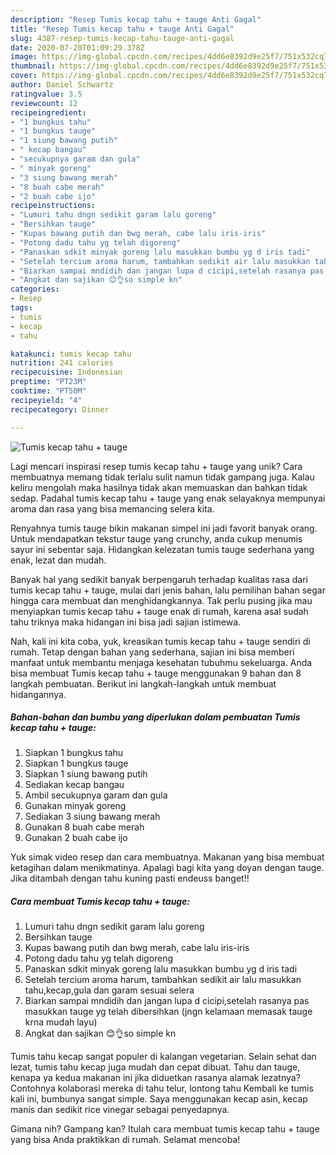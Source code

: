 ```yaml
---
description: "Resep Tumis kecap tahu + tauge Anti Gagal"
title: "Resep Tumis kecap tahu + tauge Anti Gagal"
slug: 4387-resep-tumis-kecap-tahu-tauge-anti-gagal
date: 2020-07-20T01:09:29.378Z
image: https://img-global.cpcdn.com/recipes/4dd6e8392d9e25f7/751x532cq70/tumis-kecap-tahu-tauge-foto-resep-utama.jpg
thumbnail: https://img-global.cpcdn.com/recipes/4dd6e8392d9e25f7/751x532cq70/tumis-kecap-tahu-tauge-foto-resep-utama.jpg
cover: https://img-global.cpcdn.com/recipes/4dd6e8392d9e25f7/751x532cq70/tumis-kecap-tahu-tauge-foto-resep-utama.jpg
author: Daniel Schwartz
ratingvalue: 3.5
reviewcount: 12
recipeingredient:
- "1 bungkus tahu"
- "1 bungkus tauge"
- "1 siung bawang putih"
- " kecap bangau"
- "secukupnya garam dan gula"
- " minyak goreng"
- "3 siung bawang merah"
- "8 buah cabe merah"
- "2 buah cabe ijo"
recipeinstructions:
- "Lumuri tahu dngn sedikit garam lalu goreng"
- "Bersihkan tauge"
- "Kupas bawang putih dan bwg merah, cabe lalu iris-iris"
- "Potong dadu tahu yg telah digoreng"
- "Panaskan sdkit minyak goreng lalu masukkan bumbu yg d iris tadi"
- "Setelah tercium aroma harum, tambahkan sedikit air lalu masukkan tahu,kecap,gula dan garam sesuai selera"
- "Biarkan sampai mndidih dan jangan lupa d cicipi,setelah rasanya pas masukkan tauge yg telah dibersihkan (jngn kelamaan memasak tauge krna mudah layu)"
- "Angkat dan sajikan 😊👌so simple kn"
categories:
- Resep
tags:
- tumis
- kecap
- tahu

katakunci: tumis kecap tahu 
nutrition: 241 calories
recipecuisine: Indonesian
preptime: "PT23M"
cooktime: "PT50M"
recipeyield: "4"
recipecategory: Dinner

---
```



![Tumis kecap tahu + tauge](https://img-global.cpcdn.com/recipes/4dd6e8392d9e25f7/751x532cq70/tumis-kecap-tahu-tauge-foto-resep-utama.jpg)

Lagi mencari inspirasi resep tumis kecap tahu + tauge yang unik? Cara membuatnya memang tidak terlalu sulit namun tidak gampang juga. Kalau keliru mengolah maka hasilnya tidak akan memuaskan dan bahkan tidak sedap. Padahal tumis kecap tahu + tauge yang enak selayaknya mempunyai aroma dan rasa yang bisa memancing selera kita.

Renyahnya tumis tauge bikin makanan simpel ini jadi favorit banyak orang. Untuk mendapatkan tekstur tauge yang crunchy, anda cukup menumis sayur ini sebentar saja. Hidangkan kelezatan tumis tauge sederhana yang enak, lezat dan mudah.

Banyak hal yang sedikit banyak berpengaruh terhadap kualitas rasa dari tumis kecap tahu + tauge, mulai dari jenis bahan, lalu pemilihan bahan segar hingga cara membuat dan menghidangkannya. Tak perlu pusing jika mau menyiapkan tumis kecap tahu + tauge enak di rumah, karena asal sudah tahu triknya maka hidangan ini bisa jadi sajian istimewa.


Nah, kali ini kita coba, yuk, kreasikan tumis kecap tahu + tauge sendiri di rumah. Tetap dengan bahan yang sederhana, sajian ini bisa memberi manfaat untuk membantu menjaga kesehatan tubuhmu sekeluarga. Anda bisa membuat Tumis kecap tahu + tauge menggunakan 9 bahan dan 8 langkah pembuatan. Berikut ini langkah-langkah untuk membuat hidangannya.

<!--inarticleads1-->

##### Bahan-bahan dan bumbu yang diperlukan dalam pembuatan Tumis kecap tahu + tauge:

1. Siapkan 1 bungkus tahu
1. Siapkan 1 bungkus tauge
1. Siapkan 1 siung bawang putih
1. Sediakan  kecap bangau
1. Ambil secukupnya garam dan gula
1. Gunakan  minyak goreng
1. Sediakan 3 siung bawang merah
1. Gunakan 8 buah cabe merah
1. Gunakan 2 buah cabe ijo


Yuk simak video resep dan cara membuatnya. Makanan yang bisa membuat ketagihan dalam menikmatinya. Apalagi bagi kita yang doyan dengan tauge. Jika ditambah dengan tahu kuning pasti endeuss banget!! 

<!--inarticleads2-->

##### Cara membuat Tumis kecap tahu + tauge:

1. Lumuri tahu dngn sedikit garam lalu goreng
1. Bersihkan tauge
1. Kupas bawang putih dan bwg merah, cabe lalu iris-iris
1. Potong dadu tahu yg telah digoreng
1. Panaskan sdkit minyak goreng lalu masukkan bumbu yg d iris tadi
1. Setelah tercium aroma harum, tambahkan sedikit air lalu masukkan tahu,kecap,gula dan garam sesuai selera
1. Biarkan sampai mndidih dan jangan lupa d cicipi,setelah rasanya pas masukkan tauge yg telah dibersihkan (jngn kelamaan memasak tauge krna mudah layu)
1. Angkat dan sajikan 😊👌so simple kn


Tumis tahu kecap sangat populer di kalangan vegetarian. Selain sehat dan lezat, tumis tahu kecap juga mudah dan cepat dibuat. Tahu dan tauge, kenapa ya kedua makanan ini jika diduetkan rasanya alamak lezatnya? Contohnya kolaborasi mereka di tahu telur, lontong tahu Kembali ke tumis kali ini, bumbunya sangat simple. Saya menggunakan kecap asin, kecap manis dan sedikit rice vinegar sebagai penyedapnya. 

Gimana nih? Gampang kan? Itulah cara membuat tumis kecap tahu + tauge yang bisa Anda praktikkan di rumah. Selamat mencoba!
